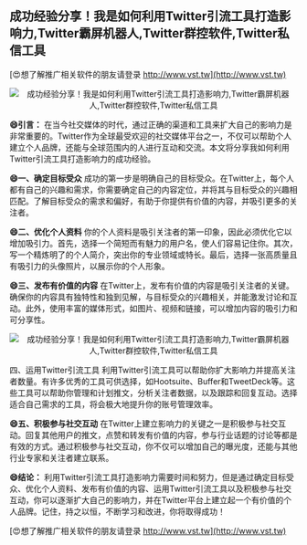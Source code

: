 ## **成功经验分享！我是如何利用Twitter引流工具打造影响力,Twitter霸屏机器人,Twitter群控软件,Twitter私信工具**

[😍想了解推广相关软件的朋友请登录 http://www.vst.tw](http://www.vst.tw)

 <center><img src="https://vst.tw/MP4/tuiguang/png/3.png" alt="成功经验分享！我是如何利用Twitter引流工具打造影响力,Twitter霸屏机器人,Twitter群控软件,Twitter私信工具"></center>

**😄引言：**
在当今社交媒体的时代，通过正确的渠道和工具来扩大自己的影响力是非常重要的。Twitter作为全球最受欢迎的社交媒体平台之一，不仅可以帮助个人建立个人品牌，还能与全球范围内的人进行互动和交流。本文将分享我如何利用Twitter引流工具打造影响力的成功经验。

**😄一、确定目标受众**
成功的第一步是明确自己的目标受众。在Twitter上，每个人都有自己的兴趣和需求，你需要确定自己的内容定位，并将其与目标受众的兴趣相匹配。了解目标受众的需求和偏好，有助于你提供有价值的内容，并吸引更多的关注者。

**😄二、优化个人资料**
你的个人资料是吸引关注者的第一印象，因此必须优化它以增加吸引力。首先，选择一个简短而有魅力的用户名，使人们容易记住你。其次，写一个精炼明了的个人简介，突出你的专业领域或特长。最后，选择一张高质量且有吸引力的头像照片，以展示你的个人形象。

**😄三、发布有价值的内容**
在Twitter上，发布有价值的内容是吸引关注者的关键。确保你的内容具有独特性和独到见解，与目标受众的兴趣相关，并能激发讨论和互动。此外，使用丰富的媒体形式，如图片、视频和链接，可以增加内容的吸引力和可分享性。

 <center><img src="https://vst.tw/MP4/tuiguang/png/6.png" alt="成功经验分享！我是如何利用Twitter引流工具打造影响力,Twitter霸屏机器人,Twitter群控软件,Twitter私信工具"></center>

四、运用Twitter引流工具
利用Twitter引流工具可以帮助你扩大影响力并提高关注者数量。有许多优秀的工具可供选择，如Hootsuite、Buffer和TweetDeck等。这些工具可以帮助你管理和计划推文，分析关注者数据，以及跟踪和回复互动。选择适合自己需求的工具，将会极大地提升你的账号管理效率。

**😄五、积极参与社交互动**
在Twitter上建立影响力的关键之一是积极参与社交互动。回复其他用户的推文，点赞和转发有价值的内容，参与行业话题的讨论等都是有效的方式。通过积极参与社交互动，你不仅可以增加自己的曝光度，还能与其他行业专家和关注者建立联系。

**😄结论：**
利用Twitter引流工具打造影响力需要时间和努力，但是通过确定目标受众、优化个人资料、发布有价值的内容、运用Twitter引流工具以及积极参与社交互动，你可以逐渐扩大自己的影响力，并在Twitter平台上建立起一个有价值的个人品牌。记住，持之以恒，不断学习和改进，你将取得成功！

[😍想了解推广相关软件的朋友请登录 http://www.vst.tw](http://www.vst.tw)



